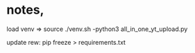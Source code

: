 
# notes,
load venv => source ./venv.sh
-python3 all_in_one_yt_upload.py

update rew: pip freeze > requirements.txt

